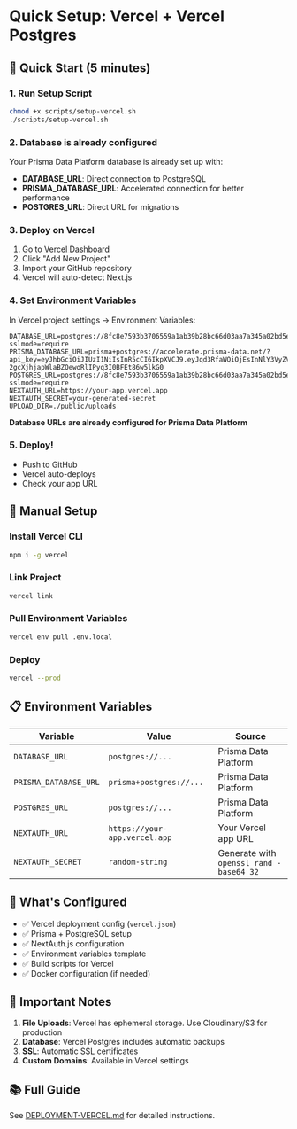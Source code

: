 # Quick Setup: Vercel + Vercel Postgres

## 🚀 Quick Start (5 minutes)

### 1. Run Setup Script
```bash
chmod +x scripts/setup-vercel.sh
./scripts/setup-vercel.sh
```

### 2. Database is already configured
Your Prisma Data Platform database is already set up with:
- **DATABASE_URL**: Direct connection to PostgreSQL
- **PRISMA_DATABASE_URL**: Accelerated connection for better performance
- **POSTGRES_URL**: Direct URL for migrations

### 3. Deploy on Vercel
1. Go to [Vercel Dashboard](https://vercel.com/dashboard)
2. Click "Add New Project"
3. Import your GitHub repository
4. Vercel will auto-detect Next.js

### 4. Set Environment Variables
In Vercel project settings → Environment Variables:

```
DATABASE_URL=postgres://8fc8e7593b3706559a1ab39b28bc66d03aa7a345a02bd5e68cf0e327ca22fbe7:sk_7DiF7c2DYaiKsRuUWXOgq@db.prisma.io:5432/?sslmode=require
PRISMA_DATABASE_URL=prisma+postgres://accelerate.prisma-data.net/?api_key=eyJhbGciOiJIUzI1NiIsInR5cCI6IkpXVCJ9.eyJqd3RfaWQiOjEsInNlY3VyZV9rZXkiOiJza183RGlGN2MyRFlhaUtzUnVVV1hPZ3EiLCJhcGlfa2V5IjoiMDFLMVRGVFhXRVQyUzQwRzNUTlFSRlJBQjMiLCJ0ZW5hbnRfaWQiOiI4ZmM4ZTc1OTNiMzcwNjU1OWExYWIzOWIyOGJjNjZkMDNhYTdhMzQ1YTAyYmQ1ZTY4Y2YwZTMyN2NhMjJmYmU3IiwiaW50ZXJuYWxfc2VjcmV0IjoiODhjZTI1YzItY2U3NS00ODA2LTkyYzItMjVkMTQ3OWNkMzk2In0.B6M-2gcXjhjapWlaBZQewoRlIPyq3I0BFEt86w5lkG0
POSTGRES_URL=postgres://8fc8e7593b3706559a1ab39b28bc66d03aa7a345a02bd5e68cf0e327ca22fbe7:sk_7DiF7c2DYaiKsRuUWXOgq@db.prisma.io:5432/?sslmode=require
NEXTAUTH_URL=https://your-app.vercel.app
NEXTAUTH_SECRET=your-generated-secret
UPLOAD_DIR=./public/uploads
```

**Database URLs are already configured for Prisma Data Platform**

### 5. Deploy!
- Push to GitHub
- Vercel auto-deploys
- Check your app URL

## 🔧 Manual Setup

### Install Vercel CLI
```bash
npm i -g vercel
```

### Link Project
```bash
vercel link
```

### Pull Environment Variables
```bash
vercel env pull .env.local
```

### Deploy
```bash
vercel --prod
```

## 📋 Environment Variables

| Variable | Value | Source |
|----------|-------|--------|
| `DATABASE_URL` | `postgres://...` | Prisma Data Platform |
| `PRISMA_DATABASE_URL` | `prisma+postgres://...` | Prisma Data Platform |
| `POSTGRES_URL` | `postgres://...` | Prisma Data Platform |
| `NEXTAUTH_URL` | `https://your-app.vercel.app` | Your Vercel app URL |
| `NEXTAUTH_SECRET` | `random-string` | Generate with `openssl rand -base64 32` |

## 🎯 What's Configured

- ✅ Vercel deployment config (`vercel.json`)
- ✅ Prisma + PostgreSQL setup
- ✅ NextAuth.js configuration
- ✅ Environment variables template
- ✅ Build scripts for Vercel
- ✅ Docker configuration (if needed)

## 🚨 Important Notes

1. **File Uploads**: Vercel has ephemeral storage. Use Cloudinary/S3 for production
2. **Database**: Vercel Postgres includes automatic backups
3. **SSL**: Automatic SSL certificates
4. **Custom Domains**: Available in Vercel settings

## 📚 Full Guide

See [DEPLOYMENT-VERCEL.md](./DEPLOYMENT-VERCEL.md) for detailed instructions. 